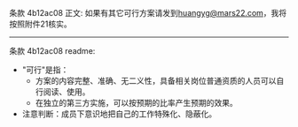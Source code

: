 条款 4b12ac08 正文:
 如果有其它可行方案请发到<huangyg@mars22.com>，我将按照附件21核实。

---
条款 4b12ac08 readme:
- "可行"是指：
  - 方案的内容完整、准确、无二义性，具备相关岗位普通资质的人员可以自行阅读、使用。
  - 在独立的第三方实施，可以按预期的比率产生预期的效果。
- 注意判断：成员下意识地把自己的工作特殊化、隐蔽化。
